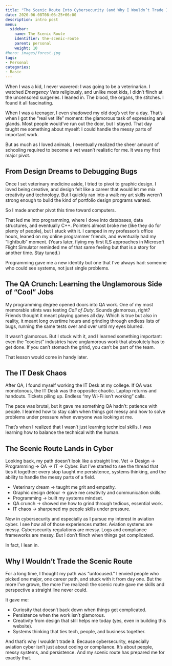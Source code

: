 ```yaml
---
title: "The Scenic Route Into Cybersecurity (and Why I Wouldn’t Trade It)"
date: 2020-06-08T08:06:25+06:00
description: intro post
menu:
  sidebar:
    name: The Scenic Route
    identifier: the-scenic-route
    parent: personal
    weight: 10
#hero: images/forest.jpg
tags:
- Personal
categories:
- Basic
---
```


When I was a kid, I never wavered: I was going to be a veterinarian. I watched _Emergency Vets_ religiously, and unlike most kids, I didn’t flinch at the uncensored surgeries. I leaned in. The blood, the organs, the stitches. I found it all fascinating.

When I was a teenager, I even shadowed my old dog’s vet for a day. That’s when I got the “real vet life” moment: the glamorous task of expressing anal glands. Most people would’ve run out the door, but I stayed. That day taught me something about myself: I could handle the messy parts of important work.

But as much as I loved animals, I eventually realized the sheer amount of schooling required to become a vet wasn’t realistic for me. It was my first major pivot.

## From Design Dreams to Debugging Bugs

Once I set veterinary medicine aside, I tried to pivot to graphic design. I loved being creative, and design felt like a career that would let me mix creativity and technology. But I quickly ran into a wall: my art skills weren’t strong enough to build the kind of portfolio design programs wanted.

So I made another pivot this time toward computers.

That led me into programming, where I dove into databases, data structures, and eventually C++. Pointers almost broke me (like they do for plenty of people), but I stuck with it. I camped in my professor’s office hours, leaned on my online programmer friends, and eventually had my “lightbulb” moment. (Years later, flying my first ILS approaches in Microsoft Flight Simulator reminded me of that same feeling but that is a story for another time. Stay tuned.)

Programming gave me a new identity but one that I've always had: someone who could see systems, not just single problems.

## The QA Crunch: Learning the Unglamorous Side of “Cool” Jobs

My programming degree opened doors into QA work. One of my most memorable stints was testing _Call of Duty_. Sounds glamorous, right? Friends thought it meant playing games all day. Which is true but also in reality, it meant long overtime hours and grinding through endless lists of bugs, running the same tests over and over until my eyes blurred.

It wasn’t glamorous. But I stuck with it, and I learned something important: even the “coolest” industries have unglamorous work that absolutely has to get done. If you can’t stomach the grind, you can’t be part of the team.

That lesson would come in handy later.

## The IT Desk Chaos

After QA, I found myself working the IT Desk at my college. If QA was monotonous, the IT Desk was the opposite: chaotic. Laptop returns and handouts. Tickets piling up. Endless “my Wi-Fi isn’t working” calls.

The pace was brutal, but it gave me something QA hadn’t: patience with people. I learned how to stay calm when things got messy and how to solve problems under pressure when everyone was looking at me.

That’s when I realized that I wasn’t just learning technical skills. I was learning how to balance the technical with the human.

## The Scenic Route Lands in Cyber

Looking back, my path doesn’t look like a straight line. Vet → Design → Programming → QA → IT → Cyber. But I’ve started to see the thread that ties it together: every stop taught me persistence, systems thinking, and the ability to handle the messy parts of a field.

- Veterinary dream → taught me grit and empathy.
- Graphic design detour → gave me creativity and communication skills.
- Programming → built my systems mindset.
- QA crunch → showed me how to grind through tedious, essential work.
- IT chaos → sharpened my people skills under pressure.

Now in cybersecurity and especially as I pursue my interest in aviation cyber. I see how all of those experiences matter. Aviation systems are messy. Cybersecurity regulations are messy. Logs and compliance frameworks are messy. But I don’t flinch when things get complicated.

In fact, I lean in.

## Why I Wouldn’t Trade the Scenic Route

For a long time, I thought my path was “unfocused.” I envied people who picked one major, one career path, and stuck with it from day one. But the more I’ve grown, the more I’ve realized: the scenic route gave me skills and perspective a straight line never could.

It gave me:

- Curiosity that doesn’t back down when things get complicated. 
- Persistence when the work isn’t glamorous.
- Creativity from design that still helps me today (yes, even in building this website).
- Systems thinking that ties tech, people, and business together.

And that’s why I wouldn’t trade it. Because cybersecurity, especially aviation cyber isn’t just about coding or compliance. It’s about people, messy systems, and persistence. And my scenic route has prepared me for exactly that.
